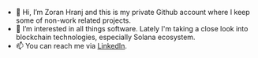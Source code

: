 - 👋 Hi, I’m Zoran Hranj and this is my private Github account where I keep some of non-work related projects.
- 👀 I’m interested in all things software. Lately I'm taking a close look into blockchain technologies, especially Solana ecosystem.
- 📫 You can reach me via [LinkedIn](https://www.linkedin.com/in/zoran-hranj-860a7549). 

<!---
zhranj/zhranj is a ✨ special ✨ repository because its `README.md` (this file) appears on your GitHub profile.
You can click the Preview link to take a look at your changes.
--->
